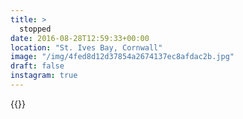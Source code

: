 ```yaml
---
title: >
  stopped
date: 2016-08-28T12:59:33+00:00
location: "St. Ives Bay, Cornwall"
image: "/img/4fed8d12d37854a2674137ec8afdac2b.jpg"
draft: false
instagram: true
---
```


{{<photo src="/img/4fed8d12d37854a2674137ec8afdac2b.jpg">}}
